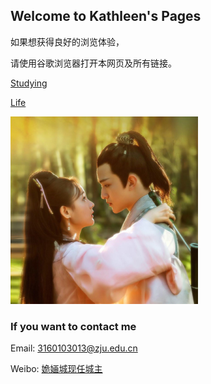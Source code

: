 ## Welcome to Kathleen's Pages

如果想获得良好的浏览体验，

请使用谷歌浏览器打开本网页及所有链接。

[Studying](./studying) 

[Life](./life)

![媚者无疆](./picture/meiZheWuJiang.png)
### If you want to contact me

Email: [3160103013@zju.edu.cn]()

Weibo: [姽婳城现任城主](https://weibo.com/OnlyKathleenQueen)
